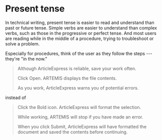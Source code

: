 Present tense
=============

In technical writing, present tense is easier to read and understand
than past or future tense. Simple verbs are easier to understand than
complex verbs, such as those in the progressive or perfect tense. And
most users are reading while in the middle of a procedure, trying to
troubleshoot or solve a problem.

Especially for procedures, think of the user as they follow the steps
--- they're "in the now."

> Although ArticleExpress is reliable, save your work often.
>
> Click Open. ARTEMIS displays the file contents.
>
> As you work, ArticleExpress warns you of potential errors.

instead of

> Click the Bold icon. ArticleExpress will format the selection.
>
> While working, ARTEMIS will stop if you have made an error.
>
> When you click Submit, ArticleExpress will have formatted the document
> and saved the contents before continuing.
